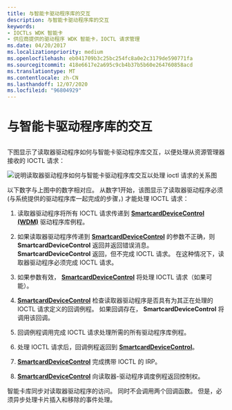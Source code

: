 ```yaml
---
title: 与智能卡驱动程序库的交互
description: 与智能卡驱动程序库的交互
keywords:
- IOCTLs WDK 智能卡
- 供应商提供的驱动程序 WDK 智能卡，IOCTL 请求管理
ms.date: 04/20/2017
ms.localizationpriority: medium
ms.openlocfilehash: eb041709b3c25bc254fc8a0e2c3179de590771fa
ms.sourcegitcommit: 418e6617e2a695c9cb4b37b5b60e264760858acd
ms.translationtype: MT
ms.contentlocale: zh-CN
ms.lasthandoff: 12/07/2020
ms.locfileid: "96804929"
---
```

# <a name="interaction-with-the-smart-card-driver-library"></a>与智能卡驱动程序库的交互


## <span id="_ntovr_interaction_with_the_smart_card_driver_library"></span><span id="_NTOVR_INTERACTION_WITH_THE_SMART_CARD_DRIVER_LIBRARY"></span>


下图显示了读取器驱动程序如何与智能卡驱动程序库交互，以便处理从资源管理器接收的 IOCTL 请求：

![说明读取器驱动程序如何与智能卡驱动程序库交互以处理 ioctl 请求的关系图 ](images/memnum3.png)

以下数字与上图中的数字相对应。 从数字1开始，该图显示了读取器驱动程序必须 (与系统提供的驱动程序库一起完成的步骤，) 才能处理 IOCTL 请求：

1.  读取器驱动程序将所有 IOCTL 请求传递到 [**SmartcardDeviceControl (WDM)**](/previous-versions/ff548939(v=vs.85)) 驱动程序库例程。

2.  如果读取器驱动程序传递到 [**SmartcardDeviceControl**](/previous-versions/ff548939(v=vs.85)) 的参数不正确，则 **SmartcardDeviceControl** 返回并返回错误消息。 **SmartcardDeviceControl** 返回，但不完成 IOCTL 请求。 在这种情况下，读取器驱动程序必须完成 IOCTL 请求。

3.  如果参数有效， [**SmartcardDeviceControl**](/previous-versions/ff548939(v=vs.85)) 将处理 IOCTL 请求（如果可能）。

4.  [**SmartcardDeviceControl**](/previous-versions/ff548939(v=vs.85)) 检查读取器驱动程序是否具有为其正在处理的 IOCTL 请求定义的回调例程。 如果回调存在， **SmartcardDeviceControl** 将调用该回调。

5.  回调例程调用完成 IOCTL 请求处理所需的所有驱动程序库例程。

6.  处理 IOCTL 请求后，回调例程返回到 [**SmartcardDeviceControl**](/previous-versions/ff548939(v=vs.85))。

7.  [**SmartcardDeviceControl**](/previous-versions/ff548939(v=vs.85)) 完成携带 IOCTL 的 IRP。

8.  [**SmartcardDeviceControl**](/previous-versions/ff548939(v=vs.85)) 向读取器-驱动程序调度例程返回控制权。

智能卡库同步对读取器驱动程序的访问。 同时不会调用两个回调函数。 但是，必须异步处理卡片插入和移除的事件处理。

 

